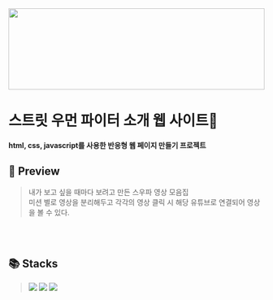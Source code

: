 <img src="https://w.namu.la/s/da6f7a41ecf70f7a1275c67b587350c7d555872fddaae7e15d642ee2e346de5ecfa91f0fbefc1ba9602888a60f6eae63302e965050bfd526b9037edced07ea7904890583b416755c6fe08d8734021fdfe42a6873a19a29fd18844e81ce3d6cb4" width="100%" height="160px" >
</br>

# 스트릿 우먼 파이터 소개 웹 사이트💃
#### html, css, javascript를 사용한 반응형 웹 페이지 만들기 프로젝트


## 👀 Preview
> 내가 보고 싶을 때마다 보려고 만든 스우파 영상 모음집 </br>
> 미션 별로 영상을 분리해두고 각각의 영상 클릭 시 해당 유튜브로 연결되어 영상을 볼 수 있다.

</br>
</br>

## 📚 Stacks
> <img src="https://img.shields.io/badge/HTML5-E34F26?style=for-the-badge&logo=HTML5&logoColor=white"> <img src="https://img.shields.io/badge/CSS3-1572B6?style=for-the-badge&logo=CSS3&logoColor=white"> <img src="https://img.shields.io/badge/JavaScript-F7DF1E?style=for-the-badge&logo=JavaScript&logoColor=black"></br>
